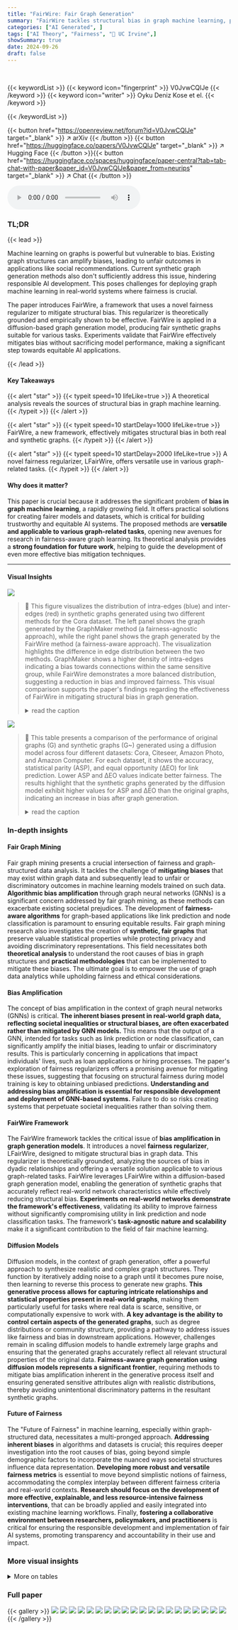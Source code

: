 ```yaml
---
title: "FairWire: Fair Graph Generation"
summary: "FairWire tackles structural bias in graph machine learning, proposing a novel fairness regularizer and a fair graph generation framework for unbiased link prediction and graph generation."
categories: ["AI Generated", ]
tags: ["AI Theory", "Fairness", "🏢 UC Irvine",]
showSummary: true
date: 2024-09-26
draft: false
---
```


<br>

{{< keywordList >}}
{{< keyword icon="fingerprint" >}} V0JvwCQlJe {{< /keyword >}}
{{< keyword icon="writer" >}} Oyku Deniz Kose et el. {{< /keyword >}}
 
{{< /keywordList >}}

{{< button href="https://openreview.net/forum?id=V0JvwCQlJe" target="_blank" >}}
↗ arXiv
{{< /button >}}
{{< button href="https://huggingface.co/papers/V0JvwCQlJe" target="_blank" >}}
↗ Hugging Face
{{< /button >}}{{< button href="https://huggingface.co/spaces/huggingface/paper-central?tab=tab-chat-with-paper&paper_id=V0JvwCQlJe&paper_from=neurips" target="_blank" >}}
↗ Chat
{{< /button >}}




<audio controls>
    <source src="https://ai-paper-reviewer.com/V0JvwCQlJe/podcast.wav" type="audio/wav">
    Your browser does not support the audio element.
</audio>


### TL;DR


{{< lead >}}

Machine learning on graphs is powerful but vulnerable to bias.  Existing graph structures can amplify biases, leading to unfair outcomes in applications like social recommendations.  Current synthetic graph generation methods also don't sufficiently address this issue, hindering responsible AI development. This poses challenges for deploying graph machine learning in real-world systems where fairness is crucial.

The paper introduces FairWire, a framework that uses a novel fairness regularizer to mitigate structural bias.  This regularizer is theoretically grounded and empirically shown to be effective. FairWire is applied in a diffusion-based graph generation model, producing fair synthetic graphs suitable for various tasks.  Experiments validate that FairWire effectively mitigates bias without sacrificing model performance, making a significant step towards equitable AI applications.

{{< /lead >}}


#### Key Takeaways

{{< alert "star" >}}
{{< typeit speed=10 lifeLike=true >}} A theoretical analysis reveals the sources of structural bias in graph machine learning. {{< /typeit >}}
{{< /alert >}}

{{< alert "star" >}}
{{< typeit speed=10 startDelay=1000 lifeLike=true >}} FairWire, a new framework, effectively mitigates structural bias in both real and synthetic graphs. {{< /typeit >}}
{{< /alert >}}

{{< alert "star" >}}
{{< typeit speed=10 startDelay=2000 lifeLike=true >}} A novel fairness regularizer, LFairWire, offers versatile use in various graph-related tasks. {{< /typeit >}}
{{< /alert >}}

#### Why does it matter?
This paper is crucial because it addresses the significant problem of **bias in graph machine learning**, a rapidly growing field.  It offers practical solutions for creating fairer models and datasets, which is critical for building trustworthy and equitable AI systems.  The proposed methods are **versatile and applicable to various graph-related tasks**, opening new avenues for research in fairness-aware graph learning.  Its theoretical analysis provides a **strong foundation for future work**, helping to guide the development of even more effective bias mitigation techniques.

------
#### Visual Insights



![](https://ai-paper-reviewer.com/V0JvwCQlJe/figures_8_1.jpg)

> 🔼 This figure visualizes the distribution of intra-edges (blue) and inter-edges (red) in synthetic graphs generated using two different methods for the Cora dataset. The left panel shows the graph generated by the GraphMaker method (a fairness-agnostic approach), while the right panel shows the graph generated by the FairWire method (a fairness-aware approach).  The visualization highlights the difference in edge distribution between the two methods.  GraphMaker shows a higher density of intra-edges indicating a bias towards connections within the same sensitive group, while FairWire demonstrates a more balanced distribution, suggesting a reduction in bias and improved fairness. This visual comparison supports the paper's findings regarding the effectiveness of FairWire in mitigating structural bias in graph generation.
> <details>
> <summary>read the caption</summary>
> Figure 1: Distribution of the intra-edges (blue) and inter-edges (red) in the synthetic graphs created for Cora dataset by GraphMaker (47) (left) and FairWire (right).
> </details>





![](https://ai-paper-reviewer.com/V0JvwCQlJe/tables_5_1.jpg)

> 🔼 This table presents a comparison of the performance of original graphs (G) and synthetic graphs (G~) generated using a diffusion model across four different datasets: Cora, Citeseer, Amazon Photo, and Amazon Computer.  For each dataset, it shows the accuracy, statistical parity (ASP), and equal opportunity (ΔEO) for link prediction.  Lower ASP and ΔEO values indicate better fairness. The results highlight that the synthetic graphs generated by the diffusion model exhibit higher values for ASP and ΔEO than the original graphs, indicating an increase in bias after graph generation.
> <details>
> <summary>read the caption</summary>
> Table 1: Comparative results
> </details>





### In-depth insights


#### Fair Graph Mining
Fair graph mining presents a crucial intersection of fairness and graph-structured data analysis.  It tackles the challenge of **mitigating biases** that may exist within graph data and subsequently lead to unfair or discriminatory outcomes in machine learning models trained on such data.  **Algorithmic bias amplification** through graph neural networks (GNNs) is a significant concern addressed by fair graph mining, as these methods can exacerbate existing societal prejudices.  The development of **fairness-aware algorithms** for graph-based applications like link prediction and node classification is paramount to ensuring equitable results.  Fair graph mining research also investigates the creation of **synthetic, fair graphs** that preserve valuable statistical properties while protecting privacy and avoiding discriminatory representations.  This field necessitates both **theoretical analysis** to understand the root causes of bias in graph structures and **practical methodologies** that can be implemented to mitigate these biases.  The ultimate goal is to empower the use of graph data analytics while upholding fairness and ethical considerations.

#### Bias Amplification
The concept of bias amplification in the context of graph neural networks (GNNs) is critical.  **The inherent biases present in real-world graph data, reflecting societal inequalities or structural biases, are often exacerbated rather than mitigated by GNN models.** This means that the output of a GNN, intended for tasks such as link prediction or node classification, can significantly amplify the initial biases, leading to unfair or discriminatory results. This is particularly concerning in applications that impact individuals' lives, such as loan applications or hiring processes.  The paper's exploration of fairness regularizers offers a promising avenue for mitigating these issues, suggesting that focusing on structural fairness during model training is key to obtaining unbiased predictions. **Understanding and addressing bias amplification is essential for responsible development and deployment of GNN-based systems.**  Failure to do so risks creating systems that perpetuate societal inequalities rather than solving them.

#### FairWire Framework
The FairWire framework tackles the critical issue of **bias amplification in graph generation models**.  It introduces a novel **fairness regularizer**, LFairWire, designed to mitigate structural bias in graph data. This regularizer is theoretically grounded, analyzing the sources of bias in dyadic relationships and offering a versatile solution applicable to various graph-related tasks.  FairWire leverages LFairWire within a diffusion-based graph generation model, enabling the generation of synthetic graphs that accurately reflect real-world network characteristics while effectively reducing structural bias.  **Experiments on real-world networks demonstrate the framework's effectiveness**, validating its ability to improve fairness without significantly compromising utility in link prediction and node classification tasks.  The framework's **task-agnostic nature and scalability** make it a significant contribution to the field of fair machine learning.

#### Diffusion Models
Diffusion models, in the context of graph generation, offer a powerful approach to synthesize realistic and complex graph structures.  They function by iteratively adding noise to a graph until it becomes pure noise, then learning to reverse this process to generate new graphs.  **This generative process allows for capturing intricate relationships and statistical properties present in real-world graphs**, making them particularly useful for tasks where real data is scarce, sensitive, or computationally expensive to work with.  **A key advantage is the ability to control certain aspects of the generated graphs**, such as degree distributions or community structure, providing a pathway to address issues like fairness and bias in downstream applications. However, challenges remain in scaling diffusion models to handle extremely large graphs and ensuring that the generated graphs accurately reflect all relevant structural properties of the original data.  **Fairness-aware graph generation using diffusion models represents a significant frontier**, requiring methods to mitigate bias amplification inherent in the generative process itself and ensuring generated sensitive attributes align with realistic distributions, thereby avoiding unintentional discriminatory patterns in the resultant synthetic graphs.

#### Future of Fairness
The "Future of Fairness" in machine learning, especially within graph-structured data, necessitates a multi-pronged approach.  **Addressing inherent biases** in algorithms and datasets is crucial; this requires deeper investigation into the root causes of bias, going beyond simple demographic factors to incorporate the nuanced ways societal structures influence data representation.  **Developing more robust and versatile fairness metrics** is essential to move beyond simplistic notions of fairness, accommodating the complex interplay between different fairness criteria and real-world contexts. **Research should focus on the development of more effective, explainable, and less resource-intensive fairness interventions**, that can be broadly applied and easily integrated into existing machine learning workflows.  Finally, **fostering a collaborative environment between researchers, policymakers, and practitioners** is critical for ensuring the responsible development and implementation of fair AI systems, promoting transparency and accountability in their use and impact.


### More visual insights




<details>
<summary>More on tables
</summary>


![](https://ai-paper-reviewer.com/V0JvwCQlJe/tables_7_1.jpg)
> 🔼 This table presents the results of a link prediction experiment comparing the performance of several fairness-aware methods against a baseline GNN model.  The metrics used to evaluate performance are AUC (Area Under the Curve), ASP (statistical parity), and ΔEO (equal opportunity). Lower values for ASP and ΔEO indicate better fairness. The table shows that the proposed LFairWire method achieves better fairness while maintaining comparable utility to the baseline GNN model and outperforming other fairness-aware baselines.  Results are provided for multiple datasets (Cora, Citeseer, Amazon Photo, and Amazon Computer).
> <details>
> <summary>read the caption</summary>
> Table 2: Comparative link prediction results.
> </details>

![](https://ai-paper-reviewer.com/V0JvwCQlJe/tables_7_2.jpg)
> 🔼 This table presents a comparison of link prediction results for original graphs (G) and synthetic graphs generated using different methods.  The metrics include AUC (Area Under the Curve), ASP (Statistical Parity), and ΔEO (Equal Opportunity). Lower values of ASP and ΔEO indicate better fairness. The table shows that FairWire achieves better fairness compared to the baseline GNN (Graph Neural Network) and other fairness-aware methods while maintaining relatively high utility (AUC).
> <details>
> <summary>read the caption</summary>
> Table 3: Comparative results for graph generation on Link Prediction.
> </details>

![](https://ai-paper-reviewer.com/V0JvwCQlJe/tables_8_1.jpg)
> 🔼 This table presents the comparative results for node classification on two datasets, German and Pokec-n, using various methods including FairGen, FairAdj, Adversarial, and FairWire.  The metrics used are accuracy (Acc), statistical parity (ΔSP), and equal opportunity (ΔEO).  Lower values for ΔSP and ΔEO indicate better fairness. The table shows the performance of these methods on both link prediction and node classification tasks, highlighting the effectiveness of FairWire in achieving a balance between accuracy and fairness.
> <details>
> <summary>read the caption</summary>
> Table 4: Comparative results for graph generation on Node Classification.
> </details>

![](https://ai-paper-reviewer.com/V0JvwCQlJe/tables_13_1.jpg)
> 🔼 This table compares the performance of different link prediction methods (GNN, Adversarial, FairDrop, FairAdj, and LFairWire) across four datasets (Cora, Citeseer, Amazon Photo, and Amazon Computer).  The metrics used are AUC (Area Under the Curve), ASP (statistical parity), and ΔEO (equal opportunity). Lower values for ASP and ΔEO indicate better fairness.  The table shows that LFairWire generally achieves higher AUC (better utility) and lower ASP and ΔEO (better fairness) compared to the baseline GNN model and other fairness-aware baselines.
> <details>
> <summary>read the caption</summary>
> Table 2: Comparative link prediction results.
> </details>

![](https://ai-paper-reviewer.com/V0JvwCQlJe/tables_13_2.jpg)
> 🔼 This table presents the empirical validation of Assumption 3 from Section 4.1 of the paper.  Assumption 3 states that the sum of all entries in the adjacency matrix should be significantly larger than the expected degree of a node sampled uniformly from the node set. The table lists the sum of all entries in the adjacency matrix (Σvᵢ,vⱼ∈V Ãᵢⱼ) and the expected degree (E<sub>Ã,vᵢ~U[V]</sub>[d<sup>(V)</sup>ᵢ]) for four real-world datasets (Cora, Citeseer, Amazon Photo, Amazon Computer). The values in the table show that Assumption 3 is satisfied in all four real-world datasets, which supports the validity of the theoretical analysis.
> <details>
> <summary>read the caption</summary>
> Table 6: Validity of Assumption 3 for real-world graphs.
> </details>

![](https://ai-paper-reviewer.com/V0JvwCQlJe/tables_17_1.jpg)
> 🔼 This table presents the statistical information for the datasets used in the paper.  It shows the number of nodes (|V|), number of edges (|ε|), number of features (F), and number of sensitive groups (K) for each dataset: Cora, Citeseer, Amazon Photo, Amazon Computer, German Credit, and Pokec-n.
> <details>
> <summary>read the caption</summary>
> Table 7: Dataset statistics.
> </details>

![](https://ai-paper-reviewer.com/V0JvwCQlJe/tables_18_1.jpg)
> 🔼 This table presents the 1-Wasserstein distances between the node degree distributions and clustering coefficient distributions of the original and synthetic graphs generated by different methods.  Lower values indicate better similarity between the generated and original graph structures. The methods compared include traditional baselines (Erdos-Rényi, Stochastic Block Model), deep learning methods (Feature-based MF, GAE, VGAE), a fairness-agnostic graph generation baseline (GraphMaker), and the proposed FairWire method.  The results show that FairWire can generate graphs with structural properties similar to the original data.
> <details>
> <summary>read the caption</summary>
> Table 8: Distances of statistical measures between the real graph and synthetic ones.
> </details>

![](https://ai-paper-reviewer.com/V0JvwCQlJe/tables_19_1.jpg)
> 🔼 This table presents a comparison of link prediction results using different methods on four datasets (Cora, Citeseer, Amazon Photo, and Amazon Computer).  The methods compared include a standard GNN (baseline) and three fairness-aware approaches (Adversarial, FairDrop, and FairAdj). The results are shown for three different values of a hyperparameter (λ) for the fairness-aware method LFairWire which was proposed in the paper. For each method and dataset, the table shows the AUC, ASP (statistical parity), and ΔΕΟ (equal opportunity) scores.  Lower ASP and ΔΕΟ scores indicate better fairness.
> <details>
> <summary>read the caption</summary>
> Table 2: Comparative link prediction results.
> </details>

![](https://ai-paper-reviewer.com/V0JvwCQlJe/tables_19_2.jpg)
> 🔼 This table shows the results of a sensitivity analysis performed on the Cora dataset for graph generation using the FairWire framework.  The analysis focuses on how different values of the hyperparameter λ impact the AUC (Area Under the Curve), ΔSP (Statistical Parity), and ΔEO (Equal Opportunity) metrics.  Lower values for ΔSP and ΔEO indicate better fairness.
> <details>
> <summary>read the caption</summary>
> Table 10: Sensitivity Analysis for Graph Generation on Cora
> </details>

![](https://ai-paper-reviewer.com/V0JvwCQlJe/tables_20_1.jpg)
> 🔼 This table compares the performance of original graphs (G) against synthetic graphs (G) generated using different methods, specifically evaluating the accuracy, statistical parity (ASP), and equal opportunity (ΔEO) metrics for link prediction.  It shows that synthetic graph generation amplifies existing biases and that the FairWire method mitigates this amplification more effectively than other baselines.
> <details>
> <summary>read the caption</summary>
> Table 1: Comparative results
> </details>

</details>




### Full paper

{{< gallery >}}
<img src="https://ai-paper-reviewer.com/V0JvwCQlJe/1.png" class="grid-w50 md:grid-w33 xl:grid-w25" />
<img src="https://ai-paper-reviewer.com/V0JvwCQlJe/2.png" class="grid-w50 md:grid-w33 xl:grid-w25" />
<img src="https://ai-paper-reviewer.com/V0JvwCQlJe/3.png" class="grid-w50 md:grid-w33 xl:grid-w25" />
<img src="https://ai-paper-reviewer.com/V0JvwCQlJe/4.png" class="grid-w50 md:grid-w33 xl:grid-w25" />
<img src="https://ai-paper-reviewer.com/V0JvwCQlJe/5.png" class="grid-w50 md:grid-w33 xl:grid-w25" />
<img src="https://ai-paper-reviewer.com/V0JvwCQlJe/6.png" class="grid-w50 md:grid-w33 xl:grid-w25" />
<img src="https://ai-paper-reviewer.com/V0JvwCQlJe/7.png" class="grid-w50 md:grid-w33 xl:grid-w25" />
<img src="https://ai-paper-reviewer.com/V0JvwCQlJe/8.png" class="grid-w50 md:grid-w33 xl:grid-w25" />
<img src="https://ai-paper-reviewer.com/V0JvwCQlJe/9.png" class="grid-w50 md:grid-w33 xl:grid-w25" />
<img src="https://ai-paper-reviewer.com/V0JvwCQlJe/10.png" class="grid-w50 md:grid-w33 xl:grid-w25" />
<img src="https://ai-paper-reviewer.com/V0JvwCQlJe/11.png" class="grid-w50 md:grid-w33 xl:grid-w25" />
<img src="https://ai-paper-reviewer.com/V0JvwCQlJe/12.png" class="grid-w50 md:grid-w33 xl:grid-w25" />
<img src="https://ai-paper-reviewer.com/V0JvwCQlJe/13.png" class="grid-w50 md:grid-w33 xl:grid-w25" />
<img src="https://ai-paper-reviewer.com/V0JvwCQlJe/14.png" class="grid-w50 md:grid-w33 xl:grid-w25" />
<img src="https://ai-paper-reviewer.com/V0JvwCQlJe/15.png" class="grid-w50 md:grid-w33 xl:grid-w25" />
<img src="https://ai-paper-reviewer.com/V0JvwCQlJe/16.png" class="grid-w50 md:grid-w33 xl:grid-w25" />
<img src="https://ai-paper-reviewer.com/V0JvwCQlJe/17.png" class="grid-w50 md:grid-w33 xl:grid-w25" />
<img src="https://ai-paper-reviewer.com/V0JvwCQlJe/18.png" class="grid-w50 md:grid-w33 xl:grid-w25" />
<img src="https://ai-paper-reviewer.com/V0JvwCQlJe/19.png" class="grid-w50 md:grid-w33 xl:grid-w25" />
<img src="https://ai-paper-reviewer.com/V0JvwCQlJe/20.png" class="grid-w50 md:grid-w33 xl:grid-w25" />
{{< /gallery >}}